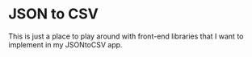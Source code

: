 # JSON to CSV

This is just a place to play around with front-end libraries that I want to implement in my JSONtoCSV app.
